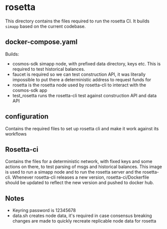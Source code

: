 # rosetta

This directory contains the files required to run the rosetta CI. It builds `simapp` based on the current codebase.

## docker-compose.yaml

Builds:

* cosmos-sdk simapp node, with prefixed data directory, keys etc. This is required to test historical balances.
* faucet is required so we can test construction API, it was literally impossible to put there a deterministic address to request funds for
* rosetta is the rosetta node used by rosetta-cli to interact with the cosmos-sdk app
* test_rosetta runs the rosetta-cli test against construction API and data API

## configuration

Contains the required files to set up rosetta cli and make it work against its workflows

## Rosetta-ci

Contains the files for a deterministic network, with fixed keys and some actions on there, to test parsing of msgs and historical balances.  This image is used to run a simapp node and to run the rosetta server and the rosetta-cli.
Whenever rosetta-cli releases a new version, rosetta-ci/Dockerfile should be updated to reflect the new version and pushed to docker hub.

## Notes

* Keyring password is 12345678
* data.sh creates node data, it's required in case consensus breaking changes are made to quickly recreate replicable node data for rosetta
